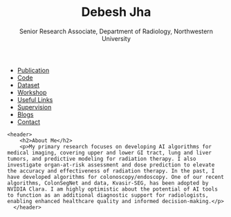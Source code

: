 
</head>
<body>
    <header>
        <h1>Debesh Jha</h1>
        <p>Senior Research Associate, Department of Radiology, Northwestern University</p>
    </header>
    <nav>
        <ul>
            <li><a href="#publication">Publication</a></li>
            <li><a href="#code">Code</a></li>
            <li><a href="#dataset">Dataset</a></li>
            <li><a href="#workshop">Workshop</a></li>
            <li><a href="#links">Useful Links</a></li>
            <li><a href="#supervision">Supervision</a></li>
            <li><a href="#blogs">Blogs</a></li>
            <li><a href="#contact">Contact</a></li>
        </ul>
    </nav>

    <header>
        <h2>About Me</h2>
        <p>My primary research focuses on developing AI algorithms for medical imaging, covering upper and lower GI tract, lung and liver tumors, and predictive modeling for radiation therapy. I also investigate organ-at-risk assessment and dose prediction to elevate the accuracy and effectiveness of radiation therapy. In the past, I have developed algorithms for colonoscopy/endoscopy. One of our recent algorithms, ColonSegNet and data, Kvasir-SEG, has been adopted by NVIDIA Clara. I am highly optimistic about the potential of AI tools to function as an additional diagnostic support for radiologists, enabling enhanced healthcare quality and informed decision-making.</p>
      </header>

